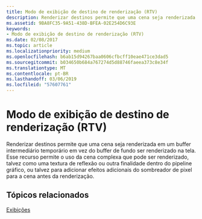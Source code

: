 ```yaml
---
title: Modo de exibição de destino de renderização (RTV)
description: Renderizar destinos permite que uma cena seja renderizada em um buffer intermediário temporário em vez do buffer de fundo ser renderizado na tela.
ms.assetid: 9BA8FC35-9A51-438D-BFEA-02E254D6C93E
keywords:
- Modo de exibição de destino de renderização (RTV)
ms.date: 02/08/2017
ms.topic: article
ms.localizationpriority: medium
ms.openlocfilehash: b6ab15d94267baa0606cfbcff10eae471ce3dad5
ms.sourcegitcommit: b034650b684a767274d5d88746faeea373c8e34f
ms.translationtype: MT
ms.contentlocale: pt-BR
ms.lasthandoff: 03/06/2019
ms.locfileid: "57607761"
---
```

# <a name="render-target-view-rtv"></a>Modo de exibição de destino de renderização (RTV)


Renderizar destinos permite que uma cena seja renderizada em um buffer intermediário temporário em vez do buffer de fundo ser renderizado na tela. Esse recurso permite o uso da cena complexa que pode ser renderizado, talvez como uma textura de reflexão ou outra finalidade dentro do pipeline gráfico, ou talvez para adicionar efeitos adicionais do sombreador de pixel para a cena antes da renderização.

## <a name="span-idrelated-topicsspanrelated-topics"></a><span id="related-topics"></span>Tópicos relacionados


[Exibições](views.md)

 

 




